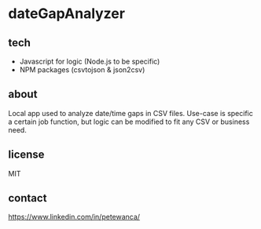 # dateGapAnalyzer

## tech
- Javascript for logic (Node.js to be specific)
- NPM packages (csvtojson & json2csv)

## about
Local app used to analyze date/time gaps in CSV files. Use-case is specific a certain job function, but logic can be modified to fit any CSV or business need.

## license 
MIT

## contact
https://www.linkedin.com/in/petewanca/